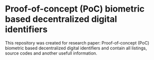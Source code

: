# Proof-of-concept (PoC) biometric based decentralized digital identifiers
 
This repository was created for research paper: Proof-of-concept (PoC) biometric based decentralized digital identifiers and contain all listings, source codes and another usefull information.
